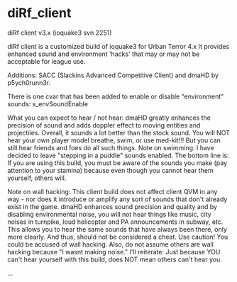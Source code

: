 diRf_client
===========

diRf client v3.x (ioquake3 svn 2251)

diRf client is a customized build of ioquake3 for Urban Terror 4.x
It provides enhanced sound and environment 'hacks' that may or may not be
acceptable for league use.

Additions: SACC (Slackins Advanced Competitive Client) and dmaHD by
p5ych0runn3r.

There is one cvar that has been added to enable or disable "environment"
sounds: s_envSoundEnable

What you can expect to hear / not hear:
dmaHD greatly enhances the precision of sound and adds doppler effect to
moving entities and projectiles. Overall, it sounds a lot better than the
stock sound.
You will NOT hear your own player model breathe, swim, or use med-kit!!! But
you can still hear friends and foes do all such things.
Note on swimming: I have decided to leave "stepping in a puddle" sounds
enabled.
The bottom line is: If you are using this build, you must be aware of the
sounds you make (pay attention to your stamina) because even though you cannot
hear them yourself, others will.

Note on wall hacking:
This client build does not affect client QVM in any way - nor does it
introduce or amplify any sort of sounds that don't already exist in the game.
dmaHD enhances sound precision and quality and by disabling environmental
noise, you will not hear things like music, city noises in turnpike, loud
helicopter and PA announcements in subway, etc. This allows you to hear the
same sounds that have always been there, only more clearly. And thus, should
not be considered a cheat. Use caution! You could be accused of wall hacking.
Also, do not assume others are wall hacking because "I wasnt making noise."
I'll reiterate: Just because YOU can't hear yourself with this build, does NOT
mean others can't hear you.

...
